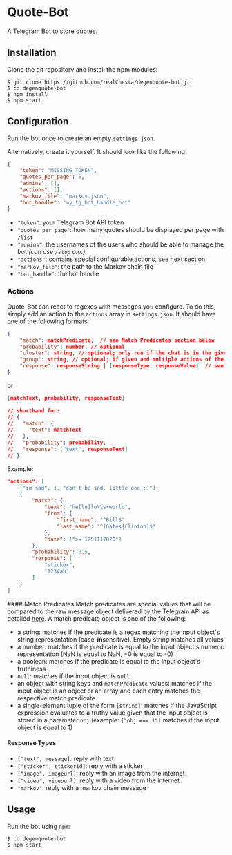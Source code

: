 # Quote-Bot

A Telegram Bot to store quotes.

## Installation

Clone the git repository and install the npm modules:

```shell
$ git clone https://github.com/realChesta/degenquote-bot.git
$ cd degenquote-bot
$ npm install
$ npm start
```

## Configuration

Run the bot once to create an empty `settings.json`. 

Alternatively, create it yourself. It should look like the following:

```json
{
    "token": "MISSING_TOKEN",
    "quotes_per_page": 5,
    "admins": [],
    "actions": [],
    "markov_file": "markov.json",
    "bot_handle": "my_tg_bot_handle_bot"
}
```

* `"token"`: your Telegram Bot API token
* `"quotes_per_page"`: how many quotes should be displayed per page with `/list`
* `"admins"`: the usernames of the users who should be able to manage the bot *(can use `/stop` a.o.)*
* `"actions"`: contains special configurable actions, see next section
* `"markov_file"`: the path to the Markov chain file
* `"bot_handle"`: the bot handle

### Actions

Quote-Bot can react to regexes with messages you configure. To do this, simply add an action to the `actions` array in `settings.json`. It should have one of the following formats:

```json
{
    "match": matchPredicate,  // see Match Predicates section below
    "probability": number, // optional
    "cluster": string, // optional; only run if the chat is in the given cluster
    "group": string, // optional; if given and multiple actions of the same group match, only the first will be executed
    "response": responseString | [responseType, responseValue]  // see Response Types section below
}
```

or

```json
[matchText, probability, responseText]

// shorthand for:
// {
//   "match": {
//     "text": matchText
//   },
//   "probability": probability,
//   "response": ["text", responseText]
// }
```

Example:

```json
"actions": [
    ["im sad", 1, "don't be sad, little one :)"],
    {
        "match": {
            "text": "he[ln]lo\\s+world", 
            "from": {
                "first_name": "^Bill$",
                "last_name": "^(Gates|Clinton)$"
            },
            "date": [">= 1751117820"]
        },
        "probability": 0.5,
        "response": [
            "sticker",
            "1234ab"
        ]
    }
]
```

#### Match Predicates
Match predicates are special values that will be compared to the raw message object delivered by the Telegram API as detailed [here](https://core.telegram.org/bots/api#message). A match predicate object is one of the following:
* a string: matches if the predicate is a regex matching the input object's string representation (case-**in**sensitive). Empty string matches all values
* a number: matches if the predicate is equal to the input object's numeric representation (NaN is equal to NaN, +0 is equal to -0)
* a boolean: matches if the predicate is equal to the input object's truthiness
* `null`: matches if the input object is `null`
* an object with string keys and `matchPredicate` values: matches if the input object is an object or an array and each entry matches the respective match predicate
* a single-element tuple of the form `[string]`: matches if the JavaScript expression evaluates to a truthy value given that the input object is stored in a parameter `obj` (example: `["obj === 1"]` matches if the input object is equal to 1)

#### Response Types

* `["text", message]`: reply with text
* `["sticker", stickerid]`: reply with a sticker
* `["image", imageurl]`: reply with an image from the internet
* `["video", videourl]`: reply with a video from the internet
* `"markov"`: reply with a markov chain message


## Usage

Run the bot using `npm`:

```shell
$ cd degenquote-bot
$ npm start
```
